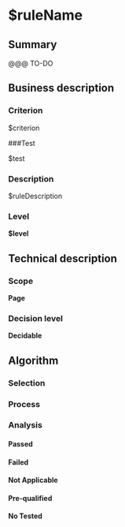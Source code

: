 # $ruleName

## Summary

@@@ TO-DO

## Business description

### Criterion

$criterion

###Test

$test

### Description

$ruleDescription

### Level

**$level**

## Technical description

### Scope

**Page**

### Decision level

**Decidable**

## Algorithm

### Selection

### Process

### Analysis

#### Passed

#### Failed

#### Not Applicable

#### Pre-qualified

#### No Tested 






